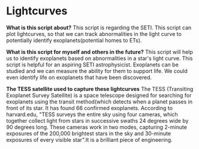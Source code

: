 # Lightcurves
**What is this script about?** This script is regarding the SETI. This script can plot lightcurves, so that we can track abnormalities in the light curve to potentially identify exoplanets(potential homes to ETs).

**What is this script for myself and others in the future?** This script will help us to identify exoplanets based on abnormalities in a star's light curve. This script is helpful for an aspiring SETI astrophysicist. Exoplanets can be studied and we can measure the ability for them to support life. We could even identify life on exoplanets that have been discovered.

**The TESS satellite used to capture these lightcurves** The TESS (Transiting Exoplanet Survey Satellite) is a space telescope designed for searching for exoplanets using the transit method(which detects when a planet passes in front of its star. It has found 66 confirmed exoplanets. According to harvard.edu, "TESS surveys the entire sky using four cameras, which together collect light from stars in successive swaths 24 degrees wide by 90 degrees long. These cameras work in two modes, capturing 2-minute exposures of the 200,000 brightest stars in the sky and 30-minute exposures of every visible star".It is a brilliant piece of engineering.

